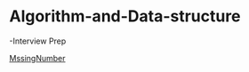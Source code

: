# Algorithm-and-Data-structure

-Interview Prep

[MssingNumber](https://github.com/Iyanuoluwa-vic/Algorithm-and-Data-structure/tree/master/Array/MissingNumber)
